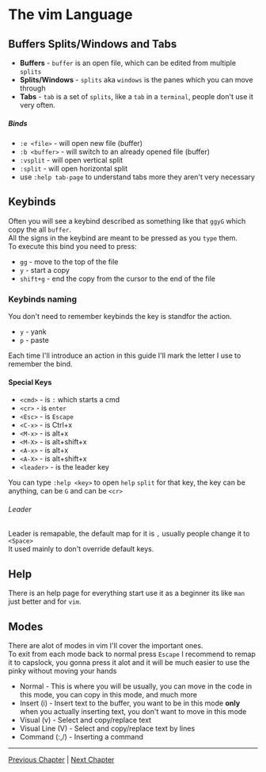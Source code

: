 # The vim Language

## Buffers Splits/Windows and Tabs
* **Buffers** - `buffer` is an open file, which can be edited from multiple `splits`
* **Splits/Windows** - `splits` aka `windows` is the panes which you can move through
* **Tabs** - `tab` is a set of `splits`, like a `tab` in a `terminal`, people don't use it very often.

##### Binds
* `:e <file>` - will open new file (buffer) 
* `:b <buffer>` - will switch to an already opened file (buffer)
* `:vsplit` - will open vertical split
* `:split` - will open horizontal split
* use `:help tab-page` to understand tabs more they aren't very necessary

## Keybinds
Often you will see a keybind described as something like that `ggyG` which copy the all `buffer`. \
All the signs in the keybind are meant to be pressed as you `type` them. \
To execute this bind you need to press:
* `gg` - move to the top of the file
* `y` - start a copy
* `shift+g` - end the copy from the cursor to the end of the file

### Keybinds naming
You don't need to remember keybinds the key is standfor the action.
* `y` - yank
* `p` - paste

Each time I'll introduce an action in this guide I'll mark the letter I use to remember the bind.

#### Special Keys
* `<cmd>` - is `:` which starts a cmd
* `<cr>` - is `enter`
* `<Esc>` - is `Escape`
* `<C-x>` - is Ctrl+x
* `<M-x>` - is alt+x
* `<M-X>` - is alt+shift+x
* `<A-x>` - is alt+x
* `<A-X>` - is alt+shift+x
* `<leader>` - is the leader key

You can type `:help <key>` to open `help` `split` for that key, the key can be anything, can be `G` and can be `<cr>`

###### Leader
Leader is remapable, the default map for it is `,` usually people change it to `<Space>` \
It used mainly to don't override default keys.

## Help
There is an help page for everything start use it as a beginner its like `man` just better and for `vim`.

## Modes
There are alot of modes in vim I'll cover the important ones. \
To exit from each mode back to normal press `Escape` I recommend to remap it to capslock, you gonna press it alot and it will be much easier to use the pinky without moving your hands

* Normal - This is where you will be usually, you can move in the code in this mode, you can copy in this mode, and much more
* Insert (i) - Insert text to the buffer, you want to be in this mode **only** when you actually inserting text, you don't want to move in this mode
* Visual (v) - Select and copy/replace text
* Visual Line (V) - Select and copy/replace text by lines
* Command (:,/) - Inserting a command

---

[Previous Chapter](00-why-should-i-learn.md) | [Next Chapter](./02-basic-config.md)

